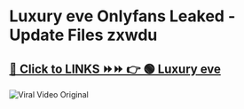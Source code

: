 
 # Luxury eve Onlyfans Leaked - Update Files zxwdu

## <h2><a href="https://clipsfans.com/Luxury_eve&ref=git">🔗 Click to LINKS ⏩⏩ 👉 🟢 Luxury eve </a></h2>

<a href="https://clipsfans.com/Luxury_eve&ref=git" rel="nofollow" data-target="animated-image.originalLink"><img src="https://i.ibb.co.com/xMMVF88/686577567.gif" alt="Viral Video Original" style="max-width: 100%; display: inline-block;" data-target="animated-image.originalImage"></a>

